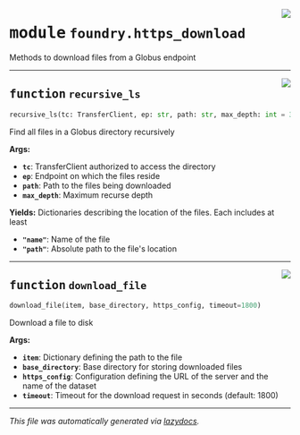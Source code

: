 <!-- markdownlint-disable -->

<a href="https://github.com/MLMI2-CSSI/foundry/tree/main/foundry/https_download.py#L0"><img align="right" style="float:right;" src="https://img.shields.io/badge/-source-cccccc?style=flat-square"></a>

# <kbd>module</kbd> `foundry.https_download`
Methods to download files from a Globus endpoint 


---

<a href="https://github.com/MLMI2-CSSI/foundry/tree/main/foundry/https_download.py#L12"><img align="right" style="float:right;" src="https://img.shields.io/badge/-source-cccccc?style=flat-square"></a>

## <kbd>function</kbd> `recursive_ls`

```python
recursive_ls(tc: TransferClient, ep: str, path: str, max_depth: int = 3)
```

Find all files in a Globus directory recursively 



**Args:**
 
 - <b>`tc`</b>:  TransferClient authorized to access the directory 
 - <b>`ep`</b>:  Endpoint on which the files reside 
 - <b>`path`</b>:  Path to the files being downloaded 
 - <b>`max_depth`</b>:  Maximum recurse depth 



**Yields:**
 Dictionaries describing the location of the files. Each includes at least 
 - <b>`"name"`</b>:  Name of the file 
 - <b>`"path"`</b>:  Absolute path to the file's location 


---

<a href="https://github.com/MLMI2-CSSI/foundry/tree/main/foundry/https_download.py#L55"><img align="right" style="float:right;" src="https://img.shields.io/badge/-source-cccccc?style=flat-square"></a>

## <kbd>function</kbd> `download_file`

```python
download_file(item, base_directory, https_config, timeout=1800)
```

Download a file to disk 



**Args:**
 
 - <b>`item`</b>:  Dictionary defining the path to the file 
 - <b>`base_directory`</b>:  Base directory for storing downloaded files 
 - <b>`https_config`</b>:  Configuration defining the URL of the server and the name of the dataset 
 - <b>`timeout`</b>:  Timeout for the download request in seconds (default: 1800) 




---

_This file was automatically generated via [lazydocs](https://github.com/ml-tooling/lazydocs)._
